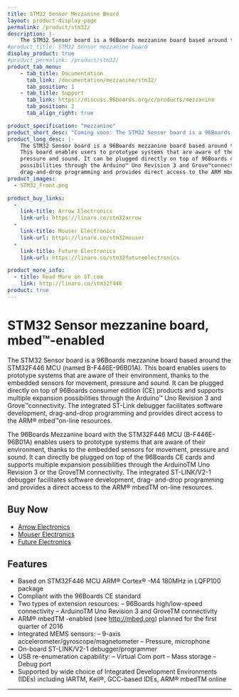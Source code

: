 ```yaml
---
title: STM32 Sensor Mezzanine Board
layout: product-display-page
permalink: /product/stm32/
description: |-
    The STM32 Sensor board is a 96Boards mezzanine board based around the STM32F446 MCU (named B-F446E-96B01A)
#product_title: STM32 Sensor mezzanine board
display_product: true
#product_permalink: /product/stm32/
product_tab_menu:
    - tab_title: Documentation
      tab_link: /documentation/mezzanine/stm32/
      tab_position: 1
    - tab_title: Support
      tab_link: https://discuss.96boards.org/c/products/mezzanine
      tab_position: 2
      tab_align_right: true

product_specification: "mezzanine"
product_short_desc: "Coming soon: The STM32 Sensor board is a 96Boards mezzanine board based around the STM32F446 MCU"
product_long_desc: |-
    The STM32 Sensor board is a 96Boards mezzanine board based around the STM32F446 MCU (named B-F446E-96B01A).
    This board enables users to prototype systems that are aware of their environment, thanks to the embedded sensors for movement,
    pressure and sound. It can be plugged directly on top of 96Boards consumer edition (ce) products and supports multiple expansion
    possibilities through the Arduino™ Uno Revision 3 and Grove™connectivity. The integrated ST-Link debugger facilitates software development,
    drag-and-drop programming and provides direct access to the ARM mbed on-line resources.
product_images:
  - STM32_Front.png

product_buy_links:
  -
    link-title: Arrow Electronics
    link-url: https://linaro.co/stm32arrow
  -
    link-title: Mouser Electronics
    link-url: https://linaro.co/stm32mouser
  -
    link-title: Future Electronics
    link-url: https://linaro.co/stm32futureelectronics

product_more_info:
  - title: Read More on ST.com
    link: http://linaro.co/stm32f446
product: true
---
```

# STM32 Sensor mezzanine board, mbed™-enabled

The STM32 Sensor board is a 96Boards mezzanine board based around the STM32F446 MCU (named B-F446E-96B01A). This board enables users to prototype systems that are aware of their environment, thanks to the embedded sensors for movement, pressure and
sound. It can be plugged directly on top of 96Boards consumer edition (CE) products and supports multiple expansion possibilities through the Arduino™ Uno Revision 3 and Grove™connectivity. The integrated ST-Link debugger facilitates software
development, drag-and-drop programming and provides direct access to the ARM® mbed™on-line resources.

The 96Boards Mezzanine board with the STM32F446 MCU (B-F446E-96B01A) enables users to prototype systems that are aware of their environment, thanks to the embedded sensors for movement, pressure and sound. It can directly be plugged on top of the
96Boards CE cards and supports multiple expansion possibilities through the ArduinoTM Uno Revision 3 or the GroveTM connectivity. The integrated ST-LINK/V2-1 debugger facilitates software development, drag- and-drop programming and provides a direct
access to the ARM® mbedTM on-line resources.

## Buy Now

- [Arrow Electronics](http://linaro.co/stm32arrow)
- [Mouser Electronics](http://linaro.co/stm32mouser)
- [Future Electronics](http://linaro.co/stm32futureelectronics)

## Features

- Based on STM32F446 MCU ARM® Cortex® -M4 180MHz in LQFP100 package
- Compliant with the 96Boards CE standard
- Two types of extension resources:
   – 96Boards high/low-speed connectivity
   – ArduinoTM Uno Revision 3 and GroveTM connectivity
- ARM® mbedTM -enabled (see http://mbed.org) planned for the first quarter of 2016
- Integrated MEMS sensors:
   – 9-axis accelerometer/gyroscope/magnetometer
   – Pressure, microphone
- On-board ST-LINK/V2-1 debugger/programmer
- USB re-enumeration capability:
   – Virtual Com port
   – Mass storage
   – Debug port
- Supported by wide choice of Integrated Development Environments (IDEs) including IARTM, Keil®, GCC-based IDEs, ARM® mbedTM online

***
